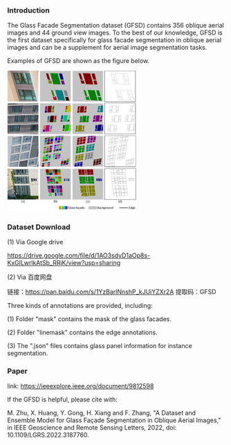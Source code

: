 ### Introduction 
The Glass Facade Segmentation dataset (GFSD) contains 356 oblique aerial images and 44 ground view images. To the best of our knowledge, GFSD is the first dataset specifically for glass facade segmentation in oblique aerial images and can be a supplement for aerial image segmentation tasks.

Examples of GFSD are shown as the figure below.

<img src="https://github.com/zmaomia/Glass-Facade-Segmentation-Dataset-GFSD/blob/main/dataset.jpg" width="300px">

### Dataset Download
(1) Via Google drive

https://drive.google.com/file/d/1AO3sdyD1aOp8s-KxGlLwrlkAtSb_RRjK/view?usp=sharing

(2) Via 百度网盘

链接：https://pan.baidu.com/s/1YzBarlNnshP_kJUiYZXr2A 
提取码：GFSD 

Three kinds of annotations are provided, including:

(1) Folder "mask" contains the mask of the glass facades.

(2) Folder "linemask" contains the edge annotations.

(3) The ".json" files contains glass panel information for instance segmentation. 

### Paper 

link: https://ieeexplore.ieee.org/document/9812598

If the GFSD is helpful, please cite with:

M. Zhu, X. Huang, Y. Gong, H. Xiang and F. Zhang, "A Dataset and Ensemble Model for Glass Façade Segmentation in Oblique Aerial Images," in IEEE Geoscience and Remote Sensing Letters, 2022, doi: 10.1109/LGRS.2022.3187760.
